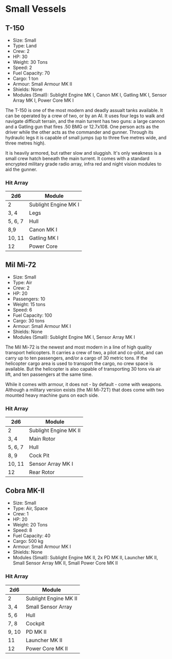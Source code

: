 # Small Vessels

## T-150

- Size: Small
- Type: Land
- Crew: 2
- HP: 30
- Weight: 30 Tons
- Speed: 2
- Fuel Capacity: 70
- Cargo: 1 ton
- Armour: Small Armour MK II
- Shields: None
- Modules (Small): Sublight Engine MK I, Canon MK I, Gatling MK I,
Sensor Array MK I, Power Core MK I

The T-150 is one of the most modern and deadly assualt tanks available.
It can be operated by a crew of two, or by an AI. It uses four legs to walk and
navigate difficult terrain, and the main turrent has two guns: a large cannon
and a Gatling gun that fires .50 BMG or 12.7x108. One person acts as the driver
while the other acts as the commander and gunner. Through its hydraulic legs it
is capable of small jumps (up to three five metres wide, and three metres high).

It is heavily armored, but rather slow and sluggish. It's only weakness is a
small crew hatch beneath the main turrent.  It comes with a standard encrypted
military grade radio array, infra red and night vision modules to aid the
gunner.

### Hit Array

| 2d6      | Module
|----------|--------
| 2        | Sublight Engine MK I
| 3, 4     | Legs
| 5, 6, 7  | Hull
| 8,9      | Canon MK I
| 10, 11   | Gatling MK I
| 12       | Power Core

## Mil Mi-72

- Size: Small
- Type: Air
- Crew: 2
- HP: 20
- Passengers: 10
- Weight: 15 tons
- Speed: 6
- Fuel Capacity: 100
- Cargo: 30 tons
- Armour: Small Armour MK I
- Shields: None
- Modules (Small): Sublight Engine MK I, Sensor Array MK I

The Mil Mi-72 is the newest and most modern in a line of high quality transport
helicopters. It carries a crew of two, a pilot and co-pilot, and can carry up to
ten passengers, and/or a cargo of 30 metric tons. If the helicopter cargo area
is used to transport the cargo, no crew space is available. But the helicopter
is also capable of transporting 30 tons via air lift, and ten passengers at the
same time.

While it comes with armour, it does not - by default - come with weapons.
Although a military version exists (the Mil Mi-72T) that does come with two
mounted heavy machine guns on each side.

### Hit Array

| 2d6      | Module
|----------|--------
| 2        | Sublight Engine MK II
| 3, 4     | Main Rotor
| 5, 6, 7  | Hull
| 8, 9     | Cock Pit
| 10, 11   | Sensor Array MK I
| 12       | Rear Rotor


## Cobra MK-II

- Size: Small
- Type: Air, Space
- Crew: 1
- HP: 20
- Weight: 20 Tons
- Speed: 8
- Fuel Capacity: 40
- Cargo: 500 kg
- Armour: Small Armour MK I
- Shields: None
- Modules (Small): Sublight Engine MK II, 2x PD MK II, Launcher MK II,
Small Sensor Array MK II, Small Power Core MK II



### Hit Array

| 2d6      | Module
|----------|--------
| 2        | Sublight Engine MK II
| 3, 4     | Small Sensor Array
| 5, 6     | Hull
| 7, 8     | Cockpit
| 9, 10    | PD MK II
| 11       | Launcher MK II
| 12       | Power Core MK II
